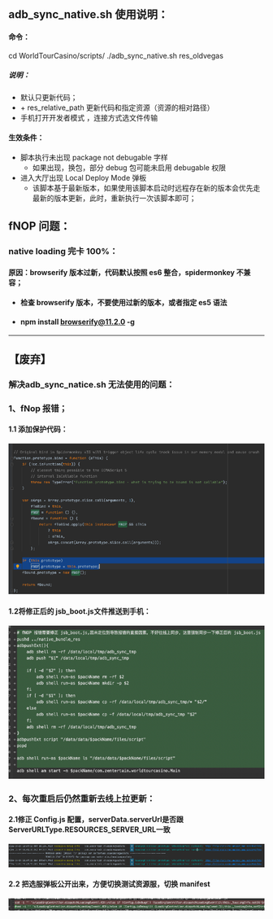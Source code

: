 ## **adb\_sync\_native.sh 使用说明：**

#### 命令：

cd WorldTourCasino/scripts/
./adb\_sync\_native.sh res\_oldvegas

##### 说明：

* 默认只更新代码；
* \+ res\_relative\_path 更新代码和指定资源（资源的相对路径）
* 手机打开开发者模式 ，连接方式选文件传输

#### 生效条件：

* 脚本执行未出现 package not debugable 字样
  * 如果出现，换包，部分 debug 包可能未启用 debugable 权限
* 进入大厅出现 Local Deploy Mode 弹板
  * 该脚本基于最新版本，如果使用该脚本启动时远程存在新的版本会优先走最新的版本更新，此时，重新执行一次该脚本即可；

## **fNOP 问题：**

### native loading 完卡 100%：

#### 原因：browserify 版本过新，代码默认按照 es6 整合，spidermonkey 不兼容；

* #### 检查 browserify 版本，不要使用过新的版本，或者指定 es5 语法
* #### npm install browserify@11.2.0 \-g

---

## **【废弃】**

### **解决adb\_sync\_natice.sh 无法使用的问题：**

### **1、fNop 报错；**

#### **1.1 添加保护代码：**

![image2](/assets/1758727509627_5b7c0668.png)

#### **1.2将修正后的 jsb\_boot.js文件推送到手机：**

![image3](/assets/1758727509629_7e497a3d.png)

### **2、每次重启后仍然重新去线上拉更新：**

#### **2.1修正 Config.js 配置，serverData.serverUrl是否跟ServerURLType.RESOURCES\_SERVER\_URL一致**

![image5](/assets/1758727509631_bc788245.png)

#### **2.2 把选服弹板公开出来，方便切换测试资源服，切换 manifest**

![image6](/assets/1758727509633_b8022bc3.png)
